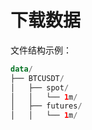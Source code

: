 # 下载数据
文件结构示例：

```kotlin
data/
├── BTCUSDT/
│   ├── spot/
│   │   └── 1m/
│   ├── futures/
│   │   └── 1m/
```